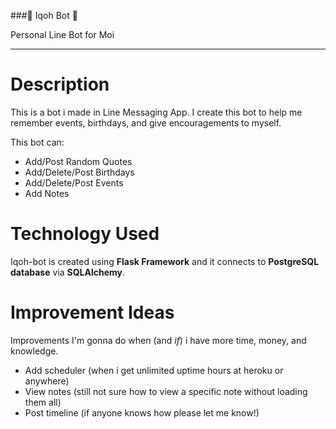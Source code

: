 
###🤖 Iqoh Bot 🤖

Personal Line Bot for Moi

***

Description
=================

This is a bot i made in Line Messaging App. I create this bot to help me remember events, birthdays, and give encouragements to myself.

This bot can:

- Add/Post Random Quotes
- Add/Delete/Post Birthdays
- Add/Delete/Post Events
- Add Notes

Technology Used
=================
Iqoh-bot is created using **Flask Framework** and it connects to **PostgreSQL database** via **SQLAlchemy**.

Improvement Ideas
=================
Improvements I'm gonna do when (and *if*) i have more time, money, and knowledge.
- Add scheduler (when i get unlimited uptime hours at heroku or anywhere)
- View notes (still not sure how to view a specific note without loading them all)
- Post timeline (if anyone knows how please let me know!)
